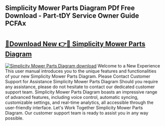 ## Simplicity Mower Parts Diagram PDf Free Download - Part-tDY Service Owner Guide PCFAx

# <h2><a href="http://dfunfgy.blite.top/?on=Simplicity+Mower+Parts+Diagram">🔗Download New 👉🔴 Simplicity Mower Parts Diagram</a></h2>

[![Simplicity Mower Parts Diagram download](https://i.imgur.com/lujVjoI.png)](http://dfunfgy.blite.top/?on=Simplicity+Mower+Parts+Diagram)
Welcome to a New Experience This user manual introduces you to the unique features and functionalities of your new Simplicity Mower Parts Diagram. Please Contact Customer Support for Assistance Simplicity Mower Parts Diagram Should you require any assistance, please do not hesitate to contact our dedicated customer support team. Simplicity Mower Parts Diagram boasts an impressive range of advanced features, including voice control, automatic syncing, customizable settings, and real-time analytics, all accessible through the user-friendly interface. Let's Work Together Simplicity Mower Parts Diagram. Our customer support team is ready to assist you in any way possible.
